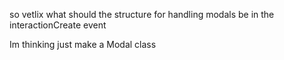 so
vetlix
what should the structure for handling modals be in the interactionCreate event

Im thinking just make a Modal class